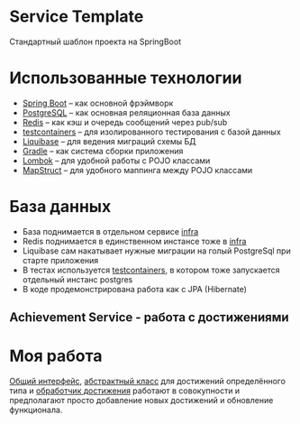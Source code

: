 # Service Template

Стандартный шаблон проекта на SpringBoot

# Использованные технологии

* [Spring Boot](https://spring.io/projects/spring-boot) – как основной фрэймворк
* [PostgreSQL](https://www.postgresql.org/) – как основная реляционная база данных
* [Redis](https://redis.io/) – как кэш и очередь сообщений через pub/sub
* [testcontainers](https://testcontainers.com/) – для изолированного тестирования с базой данных
* [Liquibase](https://www.liquibase.org/) – для ведения миграций схемы БД
* [Gradle](https://gradle.org/) – как система сборки приложения
* [Lombok](https://projectlombok.org/) – для удобной работы с POJO классами
* [MapStruct](https://mapstruct.org/) – для удобного маппинга между POJO классами

# База данных

* База поднимается в отдельном сервисе [infra](../infra)
* Redis поднимается в единственном инстансе тоже в [infra](../infra)
* Liquibase сам накатывает нужные миграции на голый PostgreSql при старте приложения
* В тестах используется [testcontainers](https://testcontainers.com/), в котором тоже запускается отдельный инстанс
  postgres
* В коде продемонстрирована работа как с JPA (Hibernate)

## Achievement Service - работа с достижениями
# Моя работа
[Общий интерфейс](https://github.com/Ikhsanov-Nail-95/achievement_service/blob/main/src/main/java/faang/school/achievement/handler/EventHandler.java), [абстрактный класс](https://github.com/Ikhsanov-Nail-95/achievement_service/blob/main/src/main/java/faang/school/achievement/handler/AbstractEventHandler.java) для достижений определённого типа и [обработчик достижения](https://github.com/Ikhsanov-Nail-95/achievement_service/blob/main/src/main/java/faang/school/achievement/handler/AllLoveAchievementHandler.java) работают в совокупности и предполагают просто добавление новых достижений и обновление функционала.
